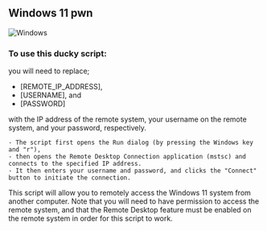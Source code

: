 ## Windows 11 pwn

![Windows](https://img.shields.io/badge/Windows-0078D6?style=for-the-badge&logo=windows&logoColor=white)

### To use this ducky script:
you will need to replace;

- [REMOTE_IP_ADDRESS], 
- [USERNAME], and 
- [PASSWORD] 

with the IP address of the remote system, your username on the remote system, and your password, respectively.

    - The script first opens the Run dialog (by pressing the Windows key and "r"), 
    - then opens the Remote Desktop Connection application (mstsc) and connects to the specified IP address. 
    - It then enters your username and password, and clicks the "Connect" button to initiate the connection.

This script will allow you to remotely access the Windows 11 system from another computer. Note that you will need to have permission to access the remote system, and that the Remote Desktop feature must be enabled on the remote system in order for this script to work.
